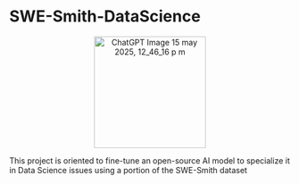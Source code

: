 # SWE-Smith-DataScience

<p align="center">
  <img
    src="https://github.com/user-attachments/assets/1ddad2ed-1234-46d3-aaac-95394fda7e1f"
    alt="ChatGPT Image 15 may 2025, 12_46_16 p m"
    width="200"
  />
</p>

This project is oriented to fine-tune an open-source AI model to specialize it in Data Science issues using a portion of the SWE-Smith dataset

